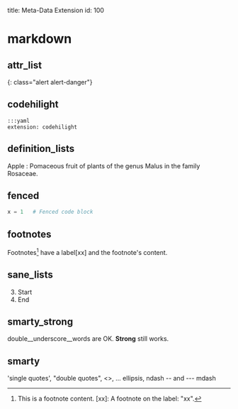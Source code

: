 title:      Meta-Data Extension
id:         100

# markdown

## attr_list
{: class="alert alert-danger"}

## codehilight

    :::yaml
    extension: codehilight

## definition_lists

Apple
:   Pomaceous fruit of plants of the genus Malus in 
    the family Rosaceae.

## fenced

```python
x = 1   # Fenced code block
```

## footnotes

Footnotes[^1] have a label[xx] and the footnote's content.

[^1]: This is a footnote content.
[xx]: A footnote on the label: "xx".

## sane_lists

3. Start
4. End

## smarty_strong

double__underscore__words are OK.
__Strong__ still works.

## smarty

'single quotes',
"double quotes",
<<angle quotes>>,
... ellipsis,
ndash -- and --- mdash
